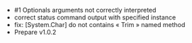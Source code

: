 * #1 Optionals arguments not correctly interpreted
* correct status command output with specified instance
* fix: [System.Char] do not contains  « Trim » named method
* Prepare v1.0.2
